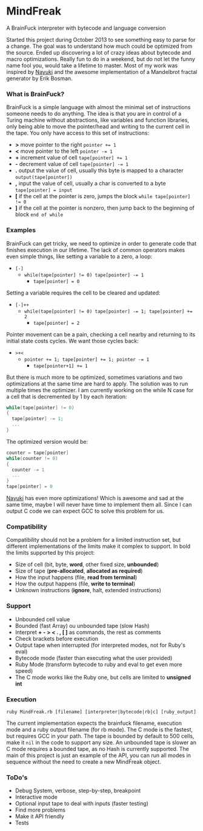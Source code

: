 # MindFreak
A BrainFuck interpreter with bytecode and language conversion

Started this project during October 2013 to see something easy to parse for a change.
The goal was to understand how much could be optimized from the source.
Ended up discovering a lot of crazy ideas about bytecode and macro optimizations.
Really fun to do in a weekend, but do not let the funny name fool you, would take a lifetime to master.
Most of my work was inspired by [Nayuki](http://www.nayuki.io/page/optimizing-brainfuck-compiler) and the awesome implementation of a Mandelbrot fractal generator by Erik Bosman.

### What is BrainFuck?
BrainFuck is a simple language with almost the minimal set of instructions someone needs to do anything.
The idea is that you are in control of a Turing machine without abstractions, like variables and function libraries, only being able to move the pointer/head and writing to the current cell in the tape.
You only have access to this set of instructions:
- **>** 	move pointer to the right ```pointer += 1```
- **<** 	move pointer to the left ```pointer -= 1```
- **+** 	increment value of cell ```tape[pointer] += 1```
- **-** 	decrement value of cell ```tape[pointer] -= 1```
- **.** 	output the value of cell, usually this byte is mapped to a character ```output(tape[pointer])```
- **,** 	input the value of cell, usually a char is converted to a byte ```tape[pointer] = input```
- **[** 	if the cell at the pointer is zero, jumps the block ```while tape[pointer] != 0```
- **]** 	if the cell at the pointer is nonzero, then jump back to the beginning of block ```end of while```

### Examples
BrainFuck can get tricky, we need to optimize in order to generate code that finishes execution in our lifetime.
The lack of common operators makes even simple things, like setting a variable to a zero, a loop:  
- ```[-]```
  - ```while(tape[pointer] != 0) tape[pointer] -= 1```
    - ```tape[pointer] = 0```  

Setting a variable requires the cell to be cleared and updated:
- ```[-]++```
  - ```while(tape[pointer] != 0) tape[pointer] -= 1; tape[pointer] += 2```
    - ```tape[pointer] = 2```

Pointer movement can be a pain, checking a cell nearby and returning to its initial state costs cycles. We want those cycles back:
- ```>+<```
  - ```pointer += 1; tape[pointer] += 1; pointer -= 1```
    - ```tape[pointer+1] += 1```

But there is much more to be optimized, sometimes variations and two optimizations at the same time are hard to apply.
The solution was to run multiple times the optimizer.
I am currently working on the while N case for a cell that is decremented by 1 by each iteration:
```c
while(tape[pointer] != 0)
{
  tape[pointer] -= 1;
  ...
}
```
The optimized version would be:
```c
counter = tape[pointer]
while(counter != 0)
{
  counter -= 1
  ...
}
tape[pointer] = 0
```

[Nayuki](http://www.nayuki.io/page/optimizing-brainfuck-compiler) has even more optimizations!
Which is awesome and sad at the same time, maybe I will never have time to implement them all.
Since I can output C code we can expect GCC to solve this problem for us.

### Compatibility

Compatibility should not be a problem for a limited instruction set, but different implementations of the limits make it complex to support.
In bold the limits supported by this project:
- Size of cell (bit, byte, **word**, other fixed size, **unbounded**)
- Size of tape (**pre-allocated**, **allocated as required**)
- How the input happens (file, **read from terminal**)
- How the output happens (file, **write to terminal**)
- Unknown instructions (**ignore**, halt, extended instructions)

### Support

- Unbounded cell value
- Bounded (fast Array) ou unbounded tape (slow Hash)
- Interpret **+ - > < . , [ ]** as commands, the rest as comments
- Check brackets before execution
- Output tape when interrupted (for interpreted modes, not for Ruby's eval)
- Bytecode mode (faster than executing what the user provided)
- Ruby Mode (transform bytecode to ruby and eval to get even more speed)
- The C mode works like the Ruby one, but cells are limited to **unsigned int**

### Execution

```
ruby MindFreak.rb [filename] [interpreter|bytecode|rb|c] [ruby_output]
```

The current implementation expects the brainfuck filename, execution mode and a ruby output filename (for rb mode).
The C mode is the fastest, but requires GCC in your path.
The tape is bounded by default to 500 cells, make it ```nil``` in the code to support any size.
An unbounded tape is slower an C mode requires a bounded tape, as no Hash is currently supported.
The main of this project is just an example of the API, you can run all modes in sequence without the need to create a new MindFreak object.

### ToDo's
- Debug System, verbose, step-by-step, breakpoint
- Interactive mode
- Optional input tape to deal with inputs (faster testing)
- Find more problems
- Make it API friendly
- Tests
